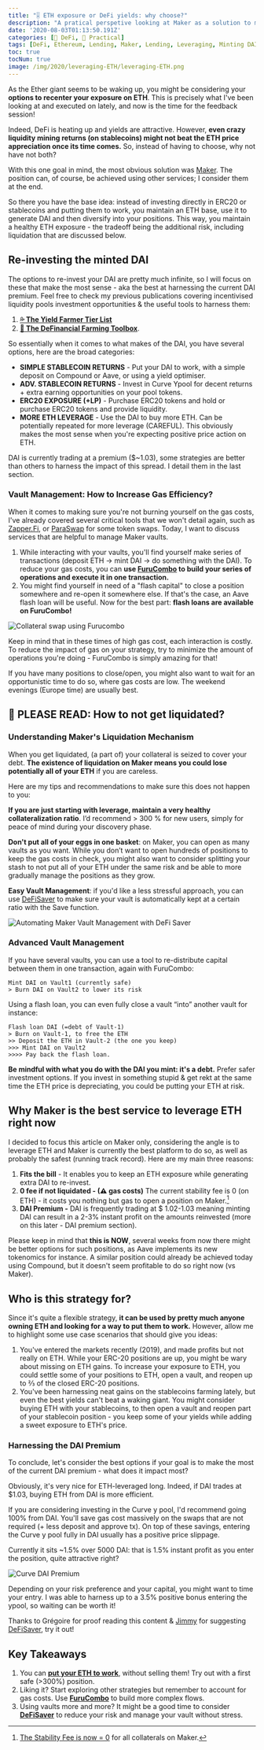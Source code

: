 ```yaml
---
title: "🎚 ETH exposure or DeFi yields: why choose?"
description: "A pratical perspetive looking at Maker as a solution to maintain an ETH exposure while providing extra capital to harness DeFi yields."
date: '2020-08-03T01:13:50.191Z'
categories: [🌌 DeFi, 💸 Practical]
tags: [DeFi, Ethereum, Lending, Maker, Lending, Leveraging, Minting DAI]
toc: true
tocNum: true
image: /img/2020/leveraging-ETH/leveraging-ETH.png
---
```


As the Ether giant seems to be waking up, you might be considering your **options to recenter your exposure on ETH**. This is precisely what I've been looking at and executed on lately, and now is the time for the feedback session! 

Indeed, DeFi is heating up and yields are attractive. However, **even crazy liquidity mining returns (on stablecoins) might not beat the ETH price appreciation once its time comes.** So, instead of having to choose, why not have not both?

With this one goal in mind, the most obvious solution was [Maker](http://makerdao.com/). The position can, of course, be achieved using other services; I consider them at the end.

So there you have the base idea: instead of investing directly in ERC20 or stablecoins and putting them to work, you maintain an ETH base, use it to generate DAI and then diversify into your positions. This way, you maintain a healthy ETH exposure - the tradeoff being the additional risk, including liquidation that are discussed below.

## Re-investing the minted DAI

The options to re-invest your DAI are pretty much infinite, so I will focus on these that make the most sense - aka the best at harnessing the current DAI premium. Feel free to check my previous publications covering incentivised liquidity pools investment opportunities & the useful tools to harness them:
1. **[💦 The Yield Farmer Tier List](https://tokenbrice.xyz/content/posts/2020/yield-farmer-tier-list.md)** 
2. **[🧰 The DeFinancial Farming Toolbox](https://tokenbrice.xyz/content/posts/2020/defi-farmer-toolbox.md)**.

So essentially when it comes to what makes of the DAI, you have several options, here are the broad categories:

*   **SIMPLE STABLECOIN RETURNS** - Put your DAI to work, with a simple deposit on Compound or Aave, or using a yield optimiser.
*   **ADV. STABLECOIN RETURNS** - Invest in Curve Ypool for decent returns + extra earning opportunities on your pool tokens.
*   **ERC20 EXPOSURE (+LP)** - Purchase ERC20 tokens and hold or purchase ERC20 tokens and provide liquidity.
*   **MORE ETH LEVERAGE** - Use the DAI to buy more ETH. Can be potentially repeated for more leverage (CAREFUL). This obviously makes the most sense when you're expecting positive price action on ETH.

DAI is currently trading at a premium ($~1.03), some strategies are better than others to harness the impact of this spread. I detail them in the last section.


### Vault Management: How to Increase Gas Efficiency?

When it comes to making sure you're not burning yourself on the gas costs, I've already covered several critical tools that we won't detail again, such as [Zapper.Fi](http://zapper.fi/), or [ParaSwap](http://paraswap.io/) for some token swaps. Today, I want to discuss services that are helpful to manage Maker vaults.

1. While interacting with your vaults, you'll find yourself make series of transactions (deposit ETH -> mint DAI -> do something with the DAI). To reduce your gas costs, you can **use [FuruCombo](https://furucombo.app/) to build your series of operations and execute it in one transaction.**
2. You might find yourself in need of a "flash capital" to close a position somewhere and re-open it somewhere else. If that's the case, an Aave flash loan will be useful. Now for the best part: **flash loans are available on FuruCombo!**

![Collateral swap using Furucombo](/img/2020/leveraging-ETH/furucombo.png "ETH -> USDC collateral swap using FuruCombo.")

Keep in mind that in these times of high gas cost, each interaction is costly. To reduce the impact of gas on your strategy, try to minimize the amount of operations you're doing - FuruCombo is simply amazing for that!

If you have many positions to close/open, you might also want to wait for an opportunistic time to do so, where gas costs are low. The weekend evenings (Europe time) are usually best.


## 🚨 PLEASE READ: How to not get liquidated?

### Understanding Maker's Liquidation Mechanism

When you get liquidated, (a part of) your collateral is seized to cover your debt. **The existence of liquidation on Maker means you could lose potentially all of your ETH** if you are careless.

Here are my tips and recommendations to make sure this does not happen to you:

**If you are just starting with leverage, maintain a very healthy collateralization ratio**. I’d recommend > 300 % for new users, simply for peace of mind during your discovery phase.

**Don't put all of your eggs in one basket**: on Maker, you can open as many vaults as you want. While you don’t want to open hundreds of positions to keep the gas costs in check, you might also want to consider splitting your stash to not put all of your ETH under the same risk and be able to more gradually manage the positions as they grow.

**Easy Vault Management**: if you'd like a less stressful approach, you can use [DeFiSaver](https://defisaver.com/) to make sure your vault is automatically kept at a certain ratio with the Save function.

![Automating Maker Vault Management with DeFi Saver](/img/2020/leveraging-ETH/defisaver-automation.png "Automation Options on DeFi Saver.")

### Advanced Vault Management

If you have several vaults, you can use a tool to re-distribute capital between them in one transaction, again with FuruCombo:
```
Mint DAI on Vault1 (currently safe) 
> Burn DAI on Vault2 to lower its risk
```

Using a flash loan, you can even fully close a vault “into” another vault for instance:
```
Flash loan DAI (=debt of Vault-1) 
> Burn on Vault-1, to free the ETH 
>> Deposit the ETH in Vault-2 (the one you keep) 
>>> Mint DAI on Vault2 
>>>> Pay back the flash loan.
```

**Be mindful with what you do with the DAI you mint: it's a debt.** Prefer safer investment options. If you invest in something stupid & get rekt at the same time the ETH price is depreciating, you could be putting your ETH at risk.


## Why Maker is the best service to leverage ETH right now

I decided to focus this article on Maker only, considering the angle is to leverage ETH and Maker is currently the best platform to do so, as well as probably the safest (running track record). Here are my main three reasons:


1. **Fits the bill** - It enables you to keep an ETH exposure while generating extra DAI to re-invest.
2. **0 fee if not liquidated - (⚠ gas costs)** The current stability fee is 0 (on ETH) - it costs you nothing but gas to open a position on Maker.[^1]
3. **DAI Premium -** DAI is frequently trading at $ 1.02-1.03 meaning minting DAI can result in a 2-3% instant profit on the amounts reinvested (more on this later - DAI premium section).

Please keep in mind that **this is NOW**, several weeks from now there might be better options for such positions, as Aave implements its new tokenomics for instance. A similar position could already be achieved today using Compound, but it doesn't seem profitable to do so right now (vs Maker).


## Who is this strategy for?

Since it's quite a flexible strategy, **it can be used by pretty much anyone owning ETH and looking for a way to put them to work.** However, allow me to highlight some use case scenarios that should give you ideas:

1. You've entered the markets recently (2019), and made profits but not really on ETH. While your ERC-20 positions are up, you might be wary about missing on ETH gains. To increase your exposure to ETH, you could settle some of your positions to ETH, open a vault, and reopen up to ⅔ of the closed ERC-20 positions.
2. You've been harnessing neat gains on the stablecoins farming lately, but even the best yields can't beat a waking giant. You might consider buying ETH with your stablecoins, to then open a vault and reopen part of your stablecoin position - you keep some of your yields while adding a sweet exposure to ETH's price.

### Harnessing the DAI Premium

To conclude, let's consider the best options if your goal is to make the most of the current DAI premium - what does it impact most?

Obviously, it's very nice for ETH-leveraged long. Indeed, if DAI trades at $1.03, buying ETH from DAI is more efficient.

If you are considering investing in the Curve y pool, I'd recommend going 100% from DAI. You'll save gas cost massively on the swaps that are not required (+ less deposit and approve tx). On top of these savings, entering the Curve y pool fully in DAI usually has a positive price slippage.

Currently it sits ~1.5% over 5000 DAI: that is 1.5% instant profit as you enter the position, quite attractive right?

![Curve DAI Premium](/img/2020/leveraging-ETH/curve-dai-premium.png "Positive slippage while entering the y Curve pool full DAI")

Depending on your risk preference and your capital, you might want to time your entry. I was able to harness up to a 3.5% positive bonus entering the ypool, so waiting can be worth it!

Thanks to Grégoire for proof reading this content & [Jimmy](https://twitter.com/jimmyragosa) for suggesting [DeFiSaver](https://defisaver.com/), try it out!

## Key Takeaways

1. You can **[put your ETH to work](http://oasis.app/)**, without selling them! Try out with a first safe (>300%) position.
2. Liking it? Start exploring other strategies but remember to account for gas costs. Use **[FuruCombo](https://furucombo.app)** to build more complex flows.
3. Using vaults more and more? It might be a good time to consider **[DeFiSaver](https://defisaver.com/)** to reduce your risk and manage your vault without stress.

[^1]: [The Stability Fee is now = 0](https://twitter.com/MakerDaiBot/status/1290243544670785536) for all collaterals on Maker.